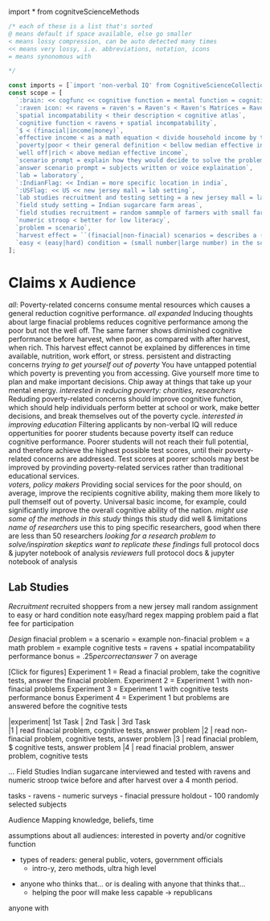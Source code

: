 import \* from cognitveScienceMethods

```js
/* each of these is a list that's sorted 
@ means default if space available, else go smaller
< means lossy compression, can be auto detected many times
<< means very lossy, i.e. abbreviations, notation, icons
= means synonomous with

*/

const imports = [`import 'non-verbal IQ' from CognitiveScienceCollection`];
const scope = [
  `:brain: << cogfunc << cognitive function = mental function = cognitive ability = cognitive capacity = cognitive performance`, //setting: smallest dictionary word
  `:raven icon: << ravens = raven's = Raven's < Raven's Matrices = Raven's Progressive Matricies < ^non-verbal IQ^ < predict missing shape in a pattern of shapes < wiki link`,
  `spatial incompatability < their description < cognitive atlas`,
  `cognitive function < ravens + spatial incompatability`,
  `$ < (finacial|income|money)`,
  `effective income < as a math equation < divide household income by the squareroot of household size`,
  `poverty|poor < their general definition < bellow median effective income`,
  `well off|rich < above median effective income`,
  `scenario prompt = explain how they would decide to solve the problem`,
  `answer scenario prompt = subjects written or voice explaination`,
  `lab = laboratory`,
  `:IndianFlag: << Indian = more specific location in india`,
  `:USFlag: << US << new jersey mall = lab setting`,
  `lab studies recruitment and testing setting = a new jersey mall = lab studies subjects = mall shopper & income range 70k median, 20k minimum & randomly assigned to condition`,
  `field study setting = Indian sugarcare farm areas`,
  `field studies recruitment = random sammple of farmers with small farms (1.5-3 acres) & 60% income from sugarcane`,
  `numeric stroop < better for low literacy`,
  `problem = scenario`,
  `harvest effect = ``(finacial|non-finacial) scenarios = describes a (finacial|non-finacial) problem the subject might face < (finacial|non-finacial) examples`,
  `easy < (easy|hard) condition = (small number|large number) in the scenarios, e.g. ($150 | $1500)`
];
```

# Claims x Audience

_all_: Poverty-related concerns consume mental resources which causes a general reduction cognitive performance.
_all expanded_ Inducing thoughts about large finacial problems reduces cognitive performance among the poor but not the well off.
The same farmer shows diminished cognitive performance before harvest, when poor, as compared with after harvest, when rich. This harvest effect cannot be explained by differences in time available, nutrition, work effort, or stress.
persistent and distracting concerns
_trying to get yourself out of poverty_ You have untapped potential which poverty is preventing you from accessing. Give yourself more time to plan and make important decisions. Chip away at things that take up your mental energy.
_interested in reducing poverty: charities, researchers_ Reduding poverty-related concerns should improve cognitive function, which should help individuals perform better at school or work, make better decisions, and break themselves out of the poverty cycle.
_interested in improving education_ Filtering applicants by non-verbal IQ will reduce oppertunities for poorer students because poverty itself can reduce cognitive performance. Poorer students will not reach their full potential, and therefore achieve the highest possible test scores, until their poverty-related concerns are addressed. Test scores at poorer schools may best be improved by provinding poverty-related services rather than traditional educational services.  
_voters, policy makers_ Providing social services for the poor should, on average, improve the recipients cognitive ability, making them more likely to pull themself out of poverty. Universal basic income, for example, could significantly improve the overall cognitive ability of the nation.
_might use some of the methods in this study_ things this study did well & limitations
_name of researchers_ use this to ping specific researchers, good when there are less than 50 researchers
_looking for a research problem to solve/inspiration_
_skeptics_
_want to replicate these findings_ full protocol docs & jupyter notebook of analysis
_reviewers_ full protocol docs & jupyter notebook of analysis

## Lab Studies

_Recruitment_
recruited shoppers from a new jersey mall
random assignment to easy or hard condition note easy/hard regex mapping problem
paid a flat fee for participation

_Design_
finacial problem = a scenario = example
non-finacial problem = a math problem = example
cognitive tests = ravens + spatial incompatability
performance bonus = .$25 per correct answer ~$7 on average

[Click for figures]
Experiment 1 = Read a finacial problem, take the cognitive tests, answer the finacial problem.
Experiment 2 = Experiment 1 with non-finacial problems
Experiment 3 = Experiment 1 with cognitive tests performance bonus
Experiment 4 = Experiment 1 but problems are answered before the cognitive tests

|experiment| 1st Task | 2nd Task | 3rd Task  
|1 | read finacial problem, cognitive tests, answer problem
|2 | read non-finacial problem, cognitive tests, answer problem
|3 | read finacial problem, \$ cognitive tests, answer problem
|4 | read finacial problem, answer problem, cognitive tests

...
Field Studies
Indian sugarcane interviewed and tested with ravens and numeric stroop twice before and after harvest over a 4 month period.

tasks - ravens - numeric
surveys - finacial pressure
holdout - 100 randomly selected subjects

Audience Mapping
knowledge, beliefs, time

assumptions about all audiences: interested in poverty and/or cognitive function

- types of readers: general public, voters, government officials
  - intro-y, zero methods, ultra high level

* anyone who thinks that... or is dealing with anyone that thinks that...
  - helping the poor will make less capable -> republicans

anyone with
